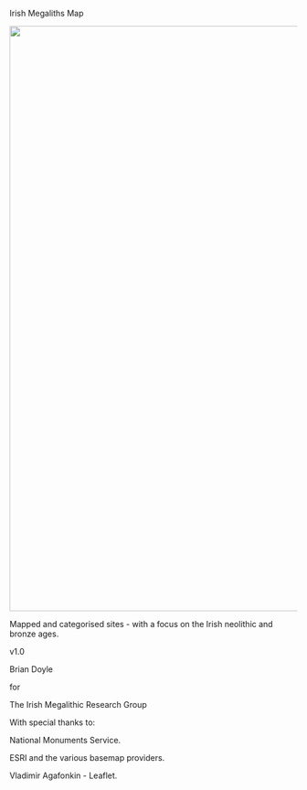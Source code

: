 Irish Megaliths Map

<p align="center">
  <img width="1024" src="[https://github.com/kerbstone52/IrishMegalithsMap/blob/main/Irishh%20Megaliths.png]">
</p>

Mapped and categorised sites - with a focus on the Irish neolithic and bronze ages.

v1.0

Brian Doyle

for

 The Irish Megalithic Research Group

With special thanks to:

National Monuments Service.

ESRI and the various basemap providers.

Vladimir Agafonkin - Leaflet.
